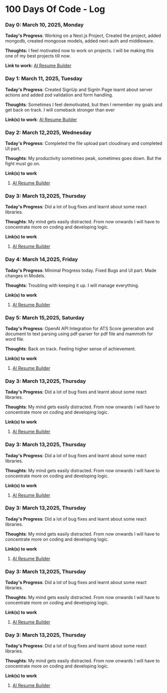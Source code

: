 # 100 Days Of Code - Log

### Day 0: March 10, 2025, Monday

**Today's Progress**: Working on a Next.js Project, Created the project, added mongodb, created mongoose models, added next-auth and middleware.

**Thoughts:** I feel motivated now to work on projects. I will be making this one of my best projects till now.

**Link to work:** [AI Resume Builder](https://github.com/AsimRamdurg12/ai-resume-builder/commit/14a54c176f83a31884ab29297f93e0db696fcd66)

### Day 1: March 11, 2025, Tuesday

**Today's Progress**: Created SignUp and SignIn Page learnt about server actions and added zod validation and form handling.

**Thoughts**: Sometimes I feel demotivated, but then I remember my goals and get back on track. I will comeback stronger than ever

**Link(s) to work**: [AI Resume Builder](https://github.com/AsimRamdurg12/ai-resume-builder/commit/a642a5787e607946529a04340e50cb80ac06d7ed)

### Day 2: March 12,2025, Wednesday

**Today's Progress**: Completed the file upload part cloudinary and completed UI part.

**Thoughts**: My productivity sometimes peak, sometimes goes down. But the fight must go on.

**Link(s) to work**

1. [AI Resume Builder](https://github.com/AsimRamdurg12/ai-resume-builder/commit/14cd898bb9112a622bf0e0af324fe0c768090d59)

### Day 3: March 13,2025, Thursday

**Today's Progress**: Did a lot of bug fixes and learnt about some react libraries.

**Thoughts**: My mind gets easily distracted. From now onwards I will have to concentrate more on coding and developing logic.

**Link(s) to work**

1. [AI Resume Builder](https://github.com/AsimRamdurg12/ai-resume-builder/commit/b99e725d912df36bf6a490183ea0b17478c7425b)

### Day 4: March 14,2025, Friday

**Today's Progress**: Minimal Progress today. Fixed Bugs and UI part. Made changes in Models.

**Thoughts**: Troubling with keeping it up. I will manage everything.

**Link(s) to work**

1. [AI Resume Builder](https://github.com/AsimRamdurg12/ai-resume-builder/commit/975d0247f161c3de864b9164358d9cc3b632e255)

### Day 5: March 15,2025, Saturday

**Today's Progress**: OpenAI API Integration for ATS Score generation and document to text parsing using pdf-parser for pdf file and mammoth for word file.

**Thoughts**: Back on track. Feeling higher sense of achievement.

**Link(s) to work**

1. [AI Resume Builder](https://github.com/AsimRamdurg12/ai-resume-builder/commit/975d0247f161c3de864b9164358d9cc3b632e255)

### Day 3: March 13,2025, Thursday

**Today's Progress**: Did a lot of bug fixes and learnt about some react libraries.

**Thoughts**: My mind gets easily distracted. From now onwards I will have to concentrate more on coding and developing logic.

**Link(s) to work**

1. [AI Resume Builder](https://github.com/AsimRamdurg12/ai-resume-builder/commit/b99e725d912df36bf6a490183ea0b17478c7425b)

### Day 3: March 13,2025, Thursday

**Today's Progress**: Did a lot of bug fixes and learnt about some react libraries.

**Thoughts**: My mind gets easily distracted. From now onwards I will have to concentrate more on coding and developing logic.

**Link(s) to work**

1. [AI Resume Builder](https://github.com/AsimRamdurg12/ai-resume-builder/commit/b99e725d912df36bf6a490183ea0b17478c7425b)

### Day 3: March 13,2025, Thursday

**Today's Progress**: Did a lot of bug fixes and learnt about some react libraries.

**Thoughts**: My mind gets easily distracted. From now onwards I will have to concentrate more on coding and developing logic.

**Link(s) to work**

1. [AI Resume Builder](https://github.com/AsimRamdurg12/ai-resume-builder/commit/b99e725d912df36bf6a490183ea0b17478c7425b)

### Day 3: March 13,2025, Thursday

**Today's Progress**: Did a lot of bug fixes and learnt about some react libraries.

**Thoughts**: My mind gets easily distracted. From now onwards I will have to concentrate more on coding and developing logic.

**Link(s) to work**

1. [AI Resume Builder](https://github.com/AsimRamdurg12/ai-resume-builder/commit/b99e725d912df36bf6a490183ea0b17478c7425b)

### Day 3: March 13,2025, Thursday

**Today's Progress**: Did a lot of bug fixes and learnt about some react libraries.

**Thoughts**: My mind gets easily distracted. From now onwards I will have to concentrate more on coding and developing logic.

**Link(s) to work**

1. [AI Resume Builder](https://github.com/AsimRamdurg12/ai-resume-builder/commit/b99e725d912df36bf6a490183ea0b17478c7425b)
